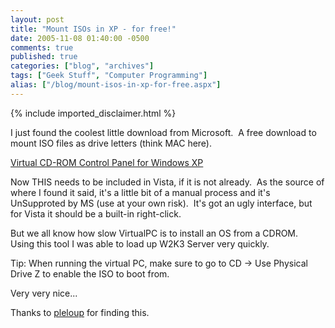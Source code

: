 ```yaml
---
layout: post
title: "Mount ISOs in XP - for free!"
date: 2005-11-08 01:40:00 -0500
comments: true
published: true
categories: ["blog", "archives"]
tags: ["Geek Stuff", "Computer Programming"]
alias: ["/blog/mount-isos-in-xp-for-free.aspx"]
---
```

<!-- more -->
{% include imported_disclaimer.html %}
<P>I just found the coolest little download from Microsoft.&nbsp;&nbsp;A free download to mount ISO files as drive letters (think MAC here).</P>
<P><A href="http://download.microsoft.com/download/7/b/6/7b6abd84-7841-4978-96f5-bd58df02efa2/winxpvirtualcdcontrolpanel_21.exe">Virtual CD-ROM Control Panel for Windows XP</A></P>
<P>Now THIS needs to be included in Vista, if it is not already.&nbsp; As the source of where I found it said, it's a little bit of a manual process and it's UnSupproted by MS (use at your own risk).&nbsp; It's got an ugly interface, but for Vista it should be a built-in right-click.</P>
<P>But we all know how slow VirtualPC is to install an OS from a CDROM.&nbsp; Using this tool I was able to load up W2K3 Server very quickly.&nbsp; </P>
<P>Tip: When running the virtual PC, make sure to go to CD -&gt; Use Physical Drive Z to enable the ISO to boot from.&nbsp; </P>
<P>Very very nice...</P>
<P>Thanks to <A href="http://weblogs.asp.net/pleloup/archive/2004/01/15/58918.aspx">pleloup</A>&nbsp;for finding this.&nbsp; </P>
